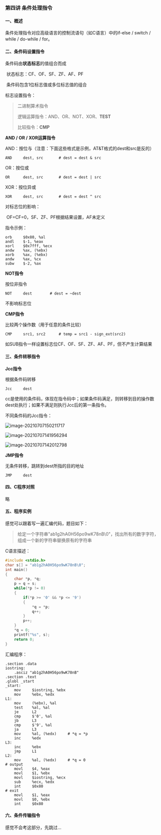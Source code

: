 ### 第四讲 条件处理指令

#### 一、概述

条件处理指令对应高级语言的控制流语句（如C语言）中的if-else / switch / while / do-while / for。

#### 二、条件码设置指令

条件码由**状态标志**的值组合而成

​		状态标志：CF、OF、SF、ZF、AF、PF

​		条件码包含1位标志值或多位标志值的组合

标志设置指令：

> 二进制算术指令
>
> 逻辑运算指令：AND、OR、NOT、XOR、**TEST**
>
> 比较指令：**CMP** 

**AND / OR / XOR运算指令**

AND：按位与（注意：下面这些格式是示例，AT&T格式的dest和src是反的）

```assembly
AND 	dest, src		# dest = dest & src
```

OR：按位或

```assembly
OR 		dest, src		# dest = dest | src
```

XOR：按位异或

```assembly
XOR		dest, src		# dest = dest ^ src
```

对标志位的影响：

​		OF=CF=0，SF、ZF、PF根据结果设置，AF未定义

指令示例：

```assembly
orb		$0x80, %al
andl	$-1, %eax
xorl	$0x7fff, %ecx
andw	%ax, (%ebx)
xorb	%ax, (%ebx)
andw	%ax, %cx
subw	$-2, %ax
```

**NOT指令**

按位非指令

```assembly
NOT		dest		# dest = ~dest
```

不影响标志位

**CMP指令**

比较两个操作数（用于任意的条件比较）

```assembly
CMP		src1, src2		# temp = src1 - sign_ext(src2)
```

如SUB指令一样设置标志位CF、OF、SF、ZF、AF、PF，但不产生计算结果

#### 三、条件转移指令

**Jcc指令**

根据条件码转移

```assembly
Jcc		dest
```

cc是使用的条件码，体现在指令码中；如果条件码满足，则转移到目的操作数dest处执行；如果不满足则执行Jcc后的第一条指令。

不同条件码的Jcc指令：

![image-20210707150211717](C:\Users\zhang\AppData\Roaming\Typora\typora-user-images\image-20210707150211717.png)

![image-20210707141956294](C:\Users\zhang\AppData\Roaming\Typora\typora-user-images\image-20210707141956294.png)

![image-20210707142012798](C:\Users\zhang\AppData\Roaming\Typora\typora-user-images\image-20210707142012798.png)

**JMP指令**

无条件转移，跳转到dest所指的目的地址

```assembly
JMP		dest
```

#### 四、C程序对照

略

#### 五、程序实例

感觉可以跟着写一遍汇编代码，题目如下：

> 给定一个字符串"ab1g2hA0H56po9wK78nB\0"，找出所有的数字字符，组成一个新的字符串替换原有的字符串

C语言描述：

```c
#include <stdio.h>
char s[] = "ab1g2hA0H56po9wK78nB\0";
int main()
{
    char *p, *q;
    p = q = s;
    while(*p != 0)
    {
        if(*p >= '0' && *p <= '9')
        {
            *q = *p;
            q++;
        }
        p++;
    }
    *q = 0;
    printf("%s", s);
    return 0;
}
```

汇编程序：

```assembly
.section .data
iostring:
	.asciz "ab1g2hA0H56po9wK78nB"
.section .text
.globl _start
_start:
	mov		$iostring, %ebx
	mov		%ebx, %edx
L1:
	mov		(%ebx), %al
	test	%al, %al
	je		L2
	cmp		$'0', %al
	jb		L3
	cmp		$'9', %al
	ja		L3
	mov		%al, (%edx)		# *q = *p
	inc		%edx
L3:
	inc		%ebx
	jmp		L1
L2:
	mov		%al, (%edx)		# *q = 0
# output
	movl	$4, %eax
	movl	$1, %ebx
	movl	$iostring, %ecx
	sub		%ecx, %edx
	int		$0x80
# exit
	movl	$1, %eax
	movl	$0, %ebx
	int 	$0x80
```

#### 六、条件传输指令

感觉不会考这部分，先跳过...